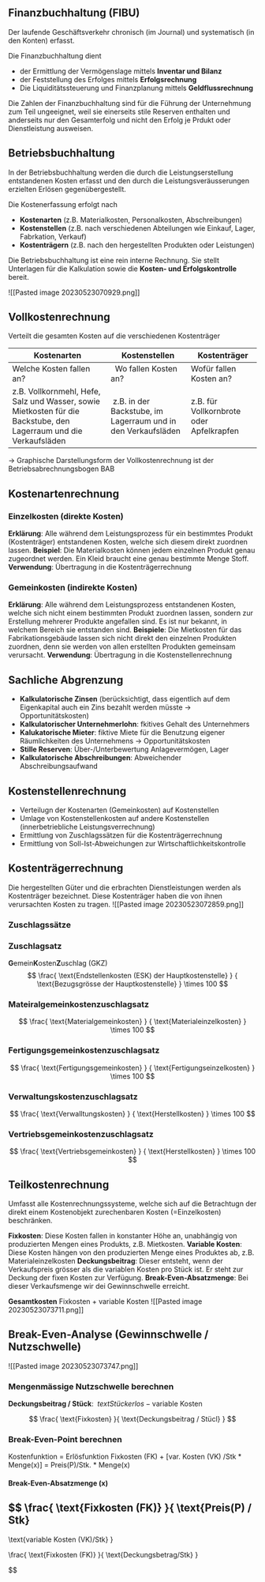 ## Finanzbuchhaltung (FIBU)
Der laufende Geschäftsverkehr chronisch (im Journal) und systematisch (in den Konten) erfasst.

Die Finanzbuchhaltung dient
- der Ermittlung der Vermögenslage mittels **Inventar und Bilanz**
- der Feststellung des Erfolges mittels **Erfolgsrechnung**
- Die Liquiditätssteuerung und Finanzplanung mittels **Geldflussrechnung**

Die Zahlen der Finanzbuchhaltung sind für die Führung der Unternehmung zum Teil ungeeignet, weil sie einerseits stile Reserven enthalten und anderseits nur den Gesamterfolg und nicht den Erfolg je Prdukt oder Dienstleistung ausweisen.

## Betriebsbuchhaltung
In der Betriebsbuchhaltung werden die durch die Leistungserstellung entstandenen Kosten erfasst und den durch die Leistungsveräusserungen erzielten Erlösen gegenübergestellt.

Die Kostenerfassung erfolgt nach
- **Kostenarten** (z.B. Materialkosten, Personalkosten, Abschreibungen)
- **Kostenstellen** (z.B. nach verschiedenen Abteilungen wie Einkauf, Lager, Fabrkation, Verkauf)
- **Kostenträgern** (z.B. nach den hergestellten Produkten oder Leistungen)

Die Betriebsbuchhaltung ist eine rein interne Rechnung. Sie stellt Unterlagen für die Kalkulation sowie die **Kosten- und Erfolgskontrolle** bereit.

![[Pasted image 20230523070929.png]]

## Vollkostenrechnung
Verteilt die gesamten Kosten auf die verschiedenen Kostenträger

| Kostenarten | Kostenstellen | Kostenträger |
|-|-|-|
| Welche Kosten fallen an? |  Wo fallen Kosten an? | Wofür fallen Kosten an? |
| z.B. Vollkornmehl, Hefe, Salz und Wasser, sowie Mietkosten für die Backstube, den Lagerraum und die Verkaufsläden | z.B. in der Backstube, im Lagerraum und in den Verkaufsläden| z.B. für Vollkornbrote oder Apfelkrapfen |

-> Graphische Darstellungsform der Vollkostenrechnung ist der Betriebsabrechnungsbogen BAB

## Kostenartenrechnung

### Einzelkosten (direkte Kosten)
**Erklärung**: Alle während dem Leistungsprozess für ein bestimmtes Produkt (Kostenträger) entstandenen Kosten, welche sich diesem direkt zuordnen lassen.
**Beispiel**: Die Materialkosten können jedem einzelnen Produkt genau zugeordnet werden. Ein Kleid braucht eine genau bestimmte Menge Stoff.
**Verwendung**: Übertragung in die Kostenträgerrechnung

### Gemeinkosten (indirekte Kosten)
**Erklärung**: Alle während dem Leistungsprozess entstandenen Kosten, welche sich nicht einem bestimmten Produkt zuordnen lassen, sondern zur Erstellung mehrerer Produkte angefallen sind. Es ist nur bekannt, in welchem Bereich sie entstanden sind.
**Beispiele**: Die Mietkosten für das Fabrikationsgebäude lassen sich nicht direkt den einzelnen Produkten zuordnen, denn sie werden von allen erstellten Produkten gemeinsam verursacht.
**Verwendung**: Übertragung in die Kostenstellenrechnung

## Sachliche Abgrenzung
- **Kalkulatorische Zinsen** (berücksichtigt, dass eigentlich auf dem Eigenkapital auch ein Zins bezahlt werden müsste -> Opportunitätskosten)
- **Kalkulatorischer Unternehmerlohn**: fkitives Gehalt des Unternehmers
- **Kalukatorische Mieter**: fiktive Miete für die Benutzung eigener Räumlichkeiten des Unternehmens -> Opportunitätskosten
- **Stille Reserven**: Über-/Unterbewertung Anlagevermögen, Lager
- **Kalkulatorische Abschreibungen**: Abweichender Abschreibungsaufwand

## Kostenstellenrechnung
- Verteilugn der Kostenarten (Gemeinkosten) auf Kostenstellen
- Umlage von Kostenstellenkosten auf andere Kostenstellen (innerbetriebliche Leistungsverrechnung)
- Ermittlung von Zuschlagssätzen für die Kostenträgerrechnung
- Ermittlung von Soll-Ist-Abweichungen zur Wirtschaftlichkeitskontrolle

## Kostenträgerrechnung
Die hergestellten Güter und die erbrachten Dienstleistungen werden als Kostenträger bezeichnet. Diese Kostenträger haben die von ihnen verursachten Kosten zu tragen.
![[Pasted image 20230523072859.png]]


### Zuschlagssätze

### Zuschlagsatz
**G**emein**K**osten**Z**uschlag (GKZ)
$$
\frac{
\text{Endstellenkosten (ESK) der Hauptkostenstelle}
}
{
\text{Bezugsgrösse der Hauptkostenstelle}
}
\times
100
$$
### Mateiralgemeinkostenzuschlagsatz
$$
\frac{
\text{Materialgemeinkosten}
}
{
\text{Materialeinzelkosten}
}
\times
100
$$

### Fertigungsgemeinkostenzuschlagsatz
$$
\frac{
\text{Fertigungsgemeinkosten}
}
{
\text{Fertigungseinzelkosten}
}
\times
100
$$

### Verwaltungskostenzuschlagsatz
$$
\frac{
\text{Verwalltungskosten}
}
{
\text{Herstellkosten}
}
\times
100
$$

### Vertriebsgemeinkostenzuschlagsatz
$$
\frac{
\text{Vertriebsgemeinkosten}
}
{
\text{Herstellkosten}
}
\times
100
$$

## Teilkostenrechnung
Umfasst alle Kostenrechnungssysteme, welche sich auf die Betrachtugn der direkt einem Kostenobjekt zurechenbaren Kosten (=Einzelkosten) beschränken.

**Fixkosten**: Diese Kosten fallen in konstanter Höhe an, unabhängig von produzierten Mengen eines Produkts, z.B. Mietkosten.
**Variable Kosten**: Diese Kosten hängen von den produzierten Menge eines Produktes ab, z.B. Materialeinzelkosten
**Deckungsbeitrag**: Dieser entsteht, wenn der Verkaufspreis grösser als die variablen Kosten pro Stück ist. Er steht zur Deckung der fixen Kosten zur Verfügung.
**Break-Even-Absatzmenge**: Bei dieser Verkaufsmenge wir dei Gewinnschwelle erreicht.

**Gesamtkosten** Fixkosten + variable Kosten 
![[Pasted image 20230523073711.png]]

## Break-Even-Analyse (Gewinnschwelle / Nutzschwelle)
![[Pasted image 20230523073747.png]]

### Mengenmässige Nutzschwelle berechnen
**Deckungsbeitrag / Stück**:  $text{Stückerlos} - \text{variable Kosten}$

$$
\frac{
\text{Fixkosten}
}{
\text{Deckungsbeitrag / Stücl}
}
$$
### Break-Even-Point berechnen

Kostenfunktion = Erlösfunktion
Fixkosten (FK) + \[var. Kosten (VK) /Stk * Menge(x)\] = Preis(P)/Stk. * Menge(x)

#### Break-Even-Absatzmenge (x)
$$
\frac{
\text{Fixkosten (FK)}
}{
\text{Preis(P) / Stk}
-
\text{variable Kosten (VK)/Stk}
}

$$
$$
\frac{
\text{Fixkosten (FK)}
}{
\text{Deckungsbetrag/Stk}
}

$$
